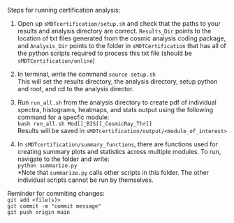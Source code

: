 Steps for running certification analysis:

1. Open up `sMDTcertification/setup.sh` and check that the paths to your results and analysis directory are correct. `Results_Dir` points to the location of txt files generated from the cosmic analysis coding package, and `Analysis_Dir` points to the folder in `sMDTCertification` that has all of the python scripts required to process this txt file (should be `sMDTCertification/online`)<br/>
2. In terminal, write the command `source setup.sh` <br/>
This will set the results directory, the analysis directory, setup python and root, and cd to the analysis director.

2. Run `run_all.sh` from the analysis directory to create pdf of individual spectra, histograms, heatmaps, and stats output using the following command for a specfic module: <br/>
`bash run_all.sh Mod[]_BIS[]_CosmicRay_Thr[]` <br/>
Results will be saved in `sMDTcertification/output/<module_of_interest>`

3. In `sMDTcertification/summary_functions`, there are functions used for creating summary plots and statistics across multiple modules. To run, navigate to the folder and write: <br/>
`python summarize.py` <br/>
*Note that `summarize.py` calls other scripts in this folder. The other individual scripts cannot be run by themselves.

Reminder for commiting changes: <br/>
`git add <file(s)>` <br/>
`git commit -m "commit message"` <br/>
`git push origin main` <br/>
